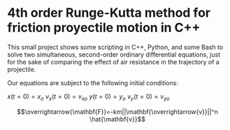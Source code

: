 # 4th order Runge-Kutta method for friction proyectile motion in C++
This small project shows some scripting in C++, Python, and some Bash to solve two simultaneous, second-order ordinary differential equations, just for the sake of comparing the effect of air resistance in the trajectory of a projectile.

Our equations are subject to the following initial conditions:

$x(t=0)=x_{o}$
$v_{x}(t=0)=v_{xo}$
$y(t=0)=y_{o}$ 
$v_{y}(t=0)=v_{yo}$

$$\overrightarrow{\mathbf{F}}=-km||\mathbf{\overrightarrow{v}}||^n \hat{\mathbf{v}}$$
